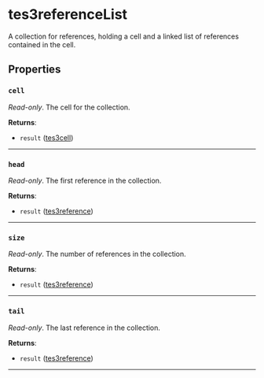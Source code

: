 # tes3referenceList

A collection for references, holding a cell and a linked list of references contained in the cell.

## Properties

### `cell`

*Read-only*. The cell for the collection.

**Returns**:

* `result` ([tes3cell](../../types/tes3cell))

***

### `head`

*Read-only*. The first reference in the collection.

**Returns**:

* `result` ([tes3reference](../../types/tes3reference))

***

### `size`

*Read-only*. The number of references in the collection.

**Returns**:

* `result` ([tes3reference](../../types/tes3reference))

***

### `tail`

*Read-only*. The last reference in the collection.

**Returns**:

* `result` ([tes3reference](../../types/tes3reference))

***

